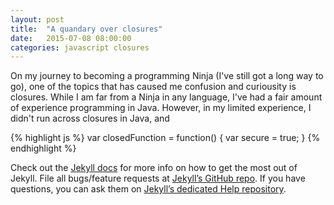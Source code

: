 ```yaml
---
layout: post
title:  "A quandary over closures"
date:   2015-07-08 08:00:00
categories: javascript closures
---
```

On my journey to becoming a programming Ninja (I've still got a long way to go), one of the topics that has caused me confusion and curiousity is closures. While I am far from a Ninja in any language, I've had a fair amount of experience programming in Java. However, in my limited experience, I didn't run across closures in Java, and 

{% highlight js %}
var closedFunction = function() {
	var secure = true;
}
{% endhighlight %}

Check out the [Jekyll docs][jekyll] for more info on how to get the most out of Jekyll. File all bugs/feature requests at [Jekyll’s GitHub repo][jekyll-gh]. If you have questions, you can ask them on [Jekyll’s dedicated Help repository][jekyll-help].

[jekyll]:      http://jekyllrb.com
[jekyll-gh]:   https://github.com/jekyll/jekyll
[jekyll-help]: https://github.com/jekyll/jekyll-help